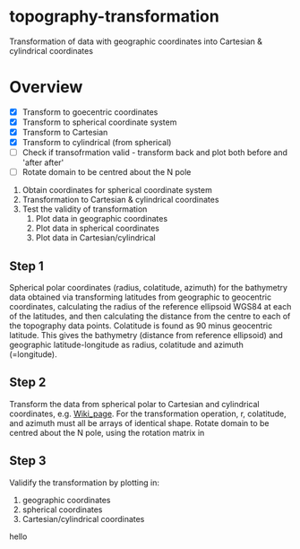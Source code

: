 # topography-transformation
Transformation of data with geographic coordinates into Cartesian & cylindrical coordinates

# Overview

- [x] Transform to goecentric coordinates
- [x] Transform to spherical coordinate system
- [x] Transform to Cartesian
- [x] Transform to cylindrical (from spherical)
- [ ] Check if transofrmation valid - transform back and plot both before and 'after after'  
- [ ] Rotate domain to be centred about the N pole 

1. Obtain coordinates for spherical coordinate system
1. Transformation to Cartesian & cylindrical coordinates
1. Test the validity of transformation
   1. Plot data in geographic coordinates
   1. Plot data in spherical coordinates
   1. Plot data in Cartesian/cylindrical

## Step 1
Spherical polar coordinates (radius, colatitude, azimuth) for the bathymetry data obtained via transforming latitudes from geographic to geocentric coordinates, calculating the radius of the reference ellipsoid WGS84 at each of the latitudes, and then calculating the distance from the centre to each of the topography data points. Colatitude is found as 90 minus geocentric latitude. 
This gives the bathymetry (distance from reference ellipsoid) and geographic latitude-longitude as radius, colatitude and azimuth (=longitude). 

## Step 2
Transform the data from spherical polar to Cartesian and cylindrical coordinates, e.g. [Wiki_page](https://en.wikipedia.org/wiki/Spherical_coordinate_system). 
For the transformation operation, r, colatitude, and azimuth must all be arrays of identical shape. 
Rotate domain to be centred about the N pole, using the rotation matrix in 

## Step 3
Validify the transformation by plotting in: 
1. geographic coordinates
2. spherical coordinates
3. Cartesian/cylindrical coordinates

hello
